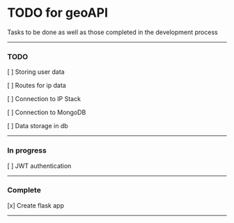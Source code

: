 # TODO for geoAPI

Tasks to be done as well as those completed in the development process

---

### TODO

[ ] Storing user data

[ ] Routes for ip data

[ ] Connection to IP Stack

[ ] Connection to MongoDB

[ ] Data storage in db


---

### In progress

[ ] JWT authentication


---

### Complete

[x] Create flask app

---


